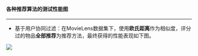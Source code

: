 #### 各种推荐算法的测试性能图
---

* 基于用户协同过滤：在MovieLens数据集下，使用**欧氏距离**作为相似度，评分过的物品**全部推荐**为推荐方法，最终获得的性能表现如下图。
<img src="http://d.pcs.baidu.com/thumbnail/6eeae0e1635eeec1f68b120a777ee07f?fid=605430473-250528-666654517742312&time=1428811200&sign=FDTAER-DCb740ccc5511e5e8fedcff06b081203-vvn2gDiY8UbnOrMGqxAZcBQ%2B6cU%3D&rt=sh&expires=2h&r=400026725&sharesign=unknown&size=c710_u500&quality=100">
